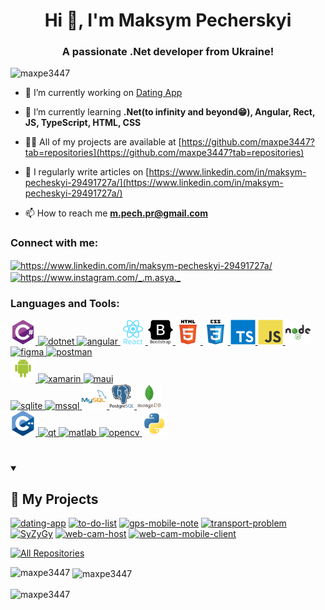 <h1 align="center">Hi 👋, I'm Maksym Pecherskyi</h1>
<h3 align="center">A passionate .Net developer from Ukraine!</h3>

<p align="left"> <img src="https://komarev.com/ghpvc/?username=maxpe3447&label=Profile%20views&color=0e75b6&style=flat" alt="maxpe3447" /> </p>

- 🔭 I’m currently working on [Dating App](https://github.com/maxpe3447/DatingApp)

- 🌱 I’m currently learning **.Net(to infinity and beyond😁), Angular, Rect, JS, TypeScript, HTML, CSS**

- 👨‍💻 All of my projects are available at [https://github.com/maxpe3447?tab=repositories](https://github.com/maxpe3447?tab=repositories)

- 📝 I regularly write articles on [https://www.linkedin.com/in/maksym-pecheskyi-29491727a/](https://www.linkedin.com/in/maksym-pecheskyi-29491727a/)

- 📫 How to reach me **m.pech.pr@gmail.com**

<h3 align="left">Connect with me:</h3>
<p align="left">
<a href="https://linkedin.com/in/https://www.linkedin.com/in/maksym-pecheskyi-29491727a/" target="blank"><img align="center" src="https://raw.githubusercontent.com/rahuldkjain/github-profile-readme-generator/master/src/images/icons/Social/linked-in-alt.svg" alt="https://www.linkedin.com/in/maksym-pecheskyi-29491727a/" height="30" width="40" /></a>
<a href="https://instagram.com/https://www.instagram.com/_.m.asya._" target="blank"><img align="center" src="https://raw.githubusercontent.com/rahuldkjain/github-profile-readme-generator/master/src/images/icons/Social/instagram.svg" alt="https://www.instagram.com/_.m.asya._" height="30" width="40" /></a>
</p>

<h3 align="left">Languages and Tools:</h3>
<p align="left">
  <!--   C# -->
  <a href="https://www.w3schools.com/cs/" target="_blank" rel="noreferrer"> <img src="https://raw.githubusercontent.com/devicons/devicon/master/icons/csharp/csharp-original.svg" alt="csharp" width="40" height="40"/> </a> 
  <!--   .Net -->
  <a href="https://dotnet.microsoft.com/" target="_blank" rel="noreferrer"> <img src="https://upload.wikimedia.org/wikipedia/commons/7/7d/Microsoft_.NET_logo.svg" alt="dotnet" width="40" height="40"/> </a> 
  <!--   ANGULAR -->
  <a href="https://angular.io" target="_blank" rel="noreferrer"> <img src="https://angular.io/assets/images/logos/angular/angular.svg" alt="angular" width="40" height="40"/> </a>
  <!--   REACT -->
  <a href="https://reactjs.org/" target="_blank" rel="noreferrer"> <img src="https://raw.githubusercontent.com/devicons/devicon/master/icons/react/react-original-wordmark.svg" alt="react" width="40" height="40"/> </a> 
<!--   BOOTSTRAP -->
  <a href="https://getbootstrap.com" target="_blank" rel="noreferrer"> <img src="https://raw.githubusercontent.com/devicons/devicon/master/icons/bootstrap/bootstrap-plain-wordmark.svg" alt="bootstrap" width="40" height="40"/> </a> 
  <!--   HTML -->
  <a href="https://www.w3.org/html/" target="_blank" rel="noreferrer"> <img src="https://raw.githubusercontent.com/devicons/devicon/master/icons/html5/html5-original-wordmark.svg" alt="html5" width="40" height="40"/> </a> 
  <!--   CSS -->
  <a href="https://www.w3schools.com/css/" target="_blank" rel="noreferrer"> <img src="https://raw.githubusercontent.com/devicons/devicon/master/icons/css3/css3-original-wordmark.svg" alt="css3" width="40" height="40"/> </a> 
  <!--   TS -->
  <a href="https://www.typescriptlang.org/" target="_blank" rel="noreferrer"> <img src="https://raw.githubusercontent.com/devicons/devicon/master/icons/typescript/typescript-original.svg" alt="typescript" width="40" height="40"/> </a> 
  <!--   JS -->
  <a href="https://developer.mozilla.org/en-US/docs/Web/JavaScript" target="_blank" rel="noreferrer"> <img src="https://raw.githubusercontent.com/devicons/devicon/master/icons/javascript/javascript-original.svg" alt="javascript" width="40" height="40"/> </a> 
  <!--   NODE JS -->
  <a href="https://nodejs.org" target="_blank" rel="noreferrer"> <img src="https://raw.githubusercontent.com/devicons/devicon/master/icons/nodejs/nodejs-original-wordmark.svg" alt="nodejs" width="40" height="40"/> </a> 
<!--   FIGMA -->
  <a href="https://www.figma.com/" target="_blank" rel="noreferrer"> <img src="https://www.vectorlogo.zone/logos/figma/figma-icon.svg" alt="figma" width="40" height="40"/> </a> 
<!--   POSTMAN -->
  <a href="https://postman.com" target="_blank" rel="noreferrer"> <img src="https://www.vectorlogo.zone/logos/getpostman/getpostman-icon.svg" alt="postman" width="40" height="40"/> </a> 
  <br>
  <!--   ANDROID -->
  <a href="https://developer.android.com" target="_blank" rel="noreferrer"> <img src="https://raw.githubusercontent.com/devicons/devicon/master/icons/android/android-original-wordmark.svg" alt="android" width="40" height="40"/> </a> 
<!--   XAMARIN -->
  <a href="https://dotnet.microsoft.com/apps/xamarin" target="_blank" rel="noreferrer"> <img src="https://raw.githubusercontent.com/detain/svg-logos/780f25886640cef088af994181646db2f6b1a3f8/svg/xamarin.svg" alt="xamarin" width="40" height="40"/> </a> 
<!--   MIUA -->
  <a href="https://learn.microsoft.com/en-us/dotnet/maui/what-is-maui?view=net-maui-8.0" target="_blank" rel="noreferrer"> <img src="https://lightningchart.com/wp-content/uploads/images/icons/maui-logo.svg" alt="maui" width="40" height="40"/> </a> 
  <br>
<!--   SQLITE -->
  <a href="https://www.sqlite.org/" target="_blank" rel="noreferrer"> <img src="https://www.vectorlogo.zone/logos/sqlite/sqlite-icon.svg" alt="sqlite" width="40" height="40"/> </a> 
  <!--   MSSQL -->
  <a href="https://www.microsoft.com/en-us/sql-server" target="_blank" rel="noreferrer"> <img src="https://www.svgrepo.com/show/303229/microsoft-sql-server-logo.svg" alt="mssql" width="40" height="40"/> </a> 
<!--   MYSQL -->
  <a href="https://www.mysql.com/" target="_blank" rel="noreferrer"> <img src="https://raw.githubusercontent.com/devicons/devicon/master/icons/mysql/mysql-original-wordmark.svg" alt="mysql" width="40" height="40"/> </a> 
  <!--   POSTGRES-SQL -->
  <a href="https://www.postgresql.org" target="_blank" rel="noreferrer"> <img src="https://raw.githubusercontent.com/devicons/devicon/master/icons/postgresql/postgresql-original-wordmark.svg" alt="postgresql" width="40" height="40"/> </a> 
  <!--   MONGODB -->
  <a href="https://www.mongodb.com/" target="_blank" rel="noreferrer"> <img src="https://raw.githubusercontent.com/devicons/devicon/master/icons/mongodb/mongodb-original-wordmark.svg" alt="mongodb" width="40" height="40"/> </a> 
  <br>
<!--   C++ -->
  <a href="https://www.w3schools.com/cpp/" target="_blank" rel="noreferrer"> <img src="https://raw.githubusercontent.com/devicons/devicon/master/icons/cplusplus/cplusplus-original.svg" alt="cplusplus" width="40" height="40"/> </a> 
<!--   QT -->
  <a href="https://www.qt.io/" target="_blank" rel="noreferrer"> <img src="https://upload.wikimedia.org/wikipedia/commons/0/0b/Qt_logo_2016.svg" alt="qt" width="40" height="40"/> </a> 
<!--   MATLAB -->
  <a href="https://www.mathworks.com/" target="_blank" rel="noreferrer"> <img src="https://upload.wikimedia.org/wikipedia/commons/2/21/Matlab_Logo.png" alt="matlab" width="40" height="40"/> </a>
<!--   OPEN-CV -->
  <a href="https://opencv.org/" target="_blank" rel="noreferrer"> <img src="https://www.vectorlogo.zone/logos/opencv/opencv-icon.svg" alt="opencv" width="40" height="40"/> </a> 
<!--   PYTHON -->
  <a href="https://www.python.org" target="_blank" rel="noreferrer"> <img src="https://raw.githubusercontent.com/devicons/devicon/master/icons/python/python-original.svg" alt="python" width="40" height="40"/> </a> 

</p>

#
<details open> 
  <summary><h2>📘 My Projects</h2></summary>
  <p align="left">
    <a href="https://github.com/maxpe3447/DatingApp"><img width="278" src="https://denvercoder1-github-readme-stats.vercel.app/api/pin/?username=maxpe3447&repo=DatingApp&theme=dark&bg_color=1F222E" alt="dating-app"></a>
    <a href="https://github.com/maxpe3447/ToDoList"><img width="278" src="https://denvercoder1-github-readme-stats.vercel.app/api/pin/?username=maxpe3447&repo=ToDoList&theme=dark&bg_color=1F222E" alt="to-do-list"></a>
    <a href="https://github.com/maxpe3447/GPSNote"><img width="278" src="https://denvercoder1-github-readme-stats.vercel.app/api/pin/?username=maxpe3447&repo=GPSNote&theme=dark&bg_color=1F222E" alt="gps-mobile-note"></a>
    <a href="https://github.com/maxpe3447/TransportProblemWebApp"><img width="278" src="https://denvercoder1-github-readme-stats.vercel.app/api/pin/?username=maxpe3447&repo=TransportProblemWebApp&theme=dark&bg_color=1F222E" alt="transport-problem"></a>
   <a href="https://github.com/maxpe3447/SyZyGy"><img width="278" src="https://denvercoder1-github-readme-stats.vercel.app/api/pin/?username=maxpe3447&repo=SyZyGy&theme=dark&bg_color=1F222E" alt="SyZyGy"></a>
     <a href="https://github.com/maxpe3447/WebCameraHost"><img width="278" src="https://denvercoder1-github-readme-stats.vercel.app/api/pin/?username=maxpe3447&repo=WebCameraHost&theme=dark&bg_color=1F222E" alt="web-cam-host"></a>
     <a href="https://github.com/maxpe3447/WebCamera-MobileClient"><img width="278" src="https://denvercoder1-github-readme-stats.vercel.app/api/pin/?username=maxpe3447&repo=WebCamera-MobileClient&theme=dark&bg_color=1F222E" alt="web-cam-mobile-client"></a>
  </p>

  <a href="https://github.com/maxpe3447?tab=repositories"><img alt="All Repositories" title="All Repositories" src="https://custom-icon-badges.demolab.com/badge/-Click%20Here%20For%20All%20My%20Repos-1F222E?style=for-the-badge&logoColor=white&logo=repo"/></a>
</details>

<p><img align="left" src="https://github-readme-stats.vercel.app/api/top-langs?username=maxpe3447&show_icons=true&locale=en&layout=compact&theme=dark&bg_color=1F222E" alt="maxpe3447" /></p>

<p>&nbsp;<img align="center" src="https://github-readme-stats.vercel.app/api?username=maxpe3447&show_icons=true&locale=en&theme=dark&bg_color=1F222E" alt="maxpe3447" /></p>

<p><img align="center" src="https://github-readme-streak-stats.herokuapp.com/?user=maxpe3447&theme=dark&bg_color=1F222E" alt="maxpe3447" /></p>
